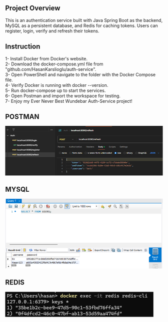 ## Project Overview
This is an authentication service built with Java Spring Boot as the backend, MySQL as a persistent database, and Redis for caching tokens. Users can register, login, verify and refresh their tokens.

## Instruction
1- Install Docker from Docker's website.  
2- Download the docker-compose.yml file from "github.com/HasanKarslioglu/auth-service".  
3- Open PowerShell and navigate to the folder with the Docker Compose file.  
4- Verify Docker is running with docker --version.  
5- Run docker-compose up to start the services.  
6- Open Postman and import the workspace for testing.  
7- Enjoy my Ever Never Best Wundebar Auth-Service project!  

## POSTMAN
![Postman](https://github.com/HasanKarslioglu/auth-service/blob/master/images/Postman.png?raw=true)
## MYSQL
![Mysql](https://github.com/HasanKarslioglu/auth-service/blob/master/images/Mysql.png?raw=true)
## REDIS
![Redis](https://github.com/HasanKarslioglu/auth-service/blob/master/images/Redis.png?raw=true)


